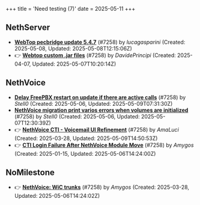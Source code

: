 +++
title = 'Need testing (7)'
date = 2025-05-11
+++

## NethServer
- **[WebTop pecbridge update 5.4.7](https://github.com/NethServer/dev/issues/7447)** (#7258) by *lucagasparini* (Created: 2025-05-08, Updated: 2025-05-08T12:15:06Z)
- :point_right: **[Webtop custom .jar files](https://github.com/NethServer/dev/issues/7381)** (#7258) by *DavidePrincipi* (Created: 2025-04-07, Updated: 2025-05-07T10:20:14Z)

## NethVoice
- **[Delay FreePBX restart on update if there are active calls](https://github.com/NethServer/dev/issues/7442)** (#7258) by *Stell0* (Created: 2025-05-06, Updated: 2025-05-09T07:31:30Z)
- **[NethVoice migration print varios errors when volumes are initialized](https://github.com/NethServer/dev/issues/7441)** (#7258) by *Stell0* (Created: 2025-05-06, Updated: 2025-05-07T12:30:39Z)
- :point_right: **[NethVoice CTI - Voicemail UI Refinement](https://github.com/NethServer/dev/issues/7368)** (#7258) by *AmaLuci* (Created: 2025-03-28, Updated: 2025-05-09T14:50:53Z)
- :point_right: **[CTI Login Failure After NethVoice Module Move](https://github.com/NethServer/dev/issues/7258)** (#7258) by *Amygos* (Created: 2025-01-15, Updated: 2025-05-06T14:24:00Z)

## NoMilestone
- :point_right: **[NethVoice: WiC trunks](https://github.com/NethServer/dev/issues/7370)** (#7258) by *Amygos* (Created: 2025-03-28, Updated: 2025-05-06T14:24:02Z)

